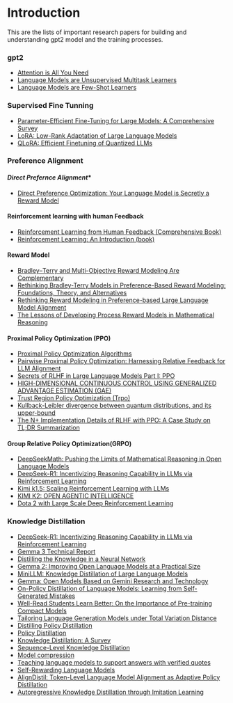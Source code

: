 # Introduction

This are the lists of important research papers for building and understanding gpt2 model and the training processes.

### **gpt2**

- [Attention is All You Need](https://arxiv.org/abs/1706.03762)
- [Language Models are Unsupervised Multitask Learners](https://cdn.openai.com/better-language-models/language_models_are_unsupervised_multitask_learners.pdf)
- [Language Models are Few-Shot Learners](https://arxiv.org/abs/2005.14165)


### **Supervised Fine Tunning**

- [Parameter-Efficient Fine-Tuning for Large Models: A Comprehensive Survey](https://arxiv.org/abs/2403.14608)
- [LoRA: Low-Rank Adaptation of Large Language Models](https://arxiv.org/abs/2106.09685)
- [QLoRA: Efficient Finetuning of Quantized LLMs](https://arxiv.org/abs/2305.14314)

### **Preference Alignment**

#### *Direct Prefernce Alignment**

- [Direct Preference Optimization: Your Language Model is Secretly a Reward Model](https://arxiv.org/abs/2305.18290)

#### **Reinforcement learning with human Feedback**

- [Reinforcement Learning from Human Feedback (Comprehensive Book)](https://arxiv.org/abs/2504.12501)
- [Reinforcement Learning: An Introduction (book)](https://web.stanford.edu/class/psych209/Readings/SuttonBartoIPRLBook2ndEd.pdf)

#### **Reward Model**

- [Bradley–Terry and Multi-Objective Reward Modeling Are Complementary](https://arxiv.org/html/2507.07375v1)
- [Rethinking Bradley-Terry Models in Preference-Based Reward Modeling: Foundations, Theory, and Alternatives](https://arxiv.org/abs/2411.04991)
- [Rethinking Reward Modeling in Preference-based Large Language Model Alignment](https://openreview.net/forum?id=rfdblE10qm)
- [The Lessons of Developing Process Reward Models
in Mathematical Reasoning](https://arxiv.org/abs/2501.07301)

#### **Proximal Policy Optimization (PPO)**

- [Proximal Policy Optimization Algorithms](https://arxiv.org/pdf/1707.06347)
- [Pairwise Proximal Policy Optimization: Harnessing Relative Feedback for LLM Alignment](https://arxiv.org/abs/2310.00212)
- [Secrets of RLHF in Large Language Models Part I: PPO](http://arxiv.org/abs/2307.04964)
- [HIGH-DIMENSIONAL CONTINUOUS CONTROL USING
GENERALIZED ADVANTAGE ESTIMATION (GAE)](https://arxiv.org/pdf/1506.02438)
- [Trust Region Policy Optimization (Trpo)](https://arxiv.org/pdf/1502.05477)
- [Kullback-Leibler divergence between quantum distributions, and its upper-bound](https://arxiv.org/abs/2008.05932)
- [The N+ Implementation Details of RLHF with PPO: A Case Study on TL;DR Summarization](http://arxiv.org/abs/2403.17031)

#### **Group Relative Policy Optimization(GRPO)**

- [DeepSeekMath: Pushing the Limits of Mathematical Reasoning in Open Language Models](http://arxiv.org/abs/2402.03300)
- [DeepSeek-R1: Incentivizing Reasoning Capability in LLMs via Reinforcement Learning](http://arxiv.org/abs/2501.12948)
- [Kimi k1.5: Scaling Reinforcement Learning with LLMs](https://arxiv.org/abs//2501.12599)
- [KIMI K2: OPEN AGENTIC INTELLIGENCE](https://github.com/MoonshotAI/Kimi-K2/blob/main/tech_report.pdf)
- [Dota 2 with Large Scale Deep Reinforcement Learning](http://arxiv.org/abs/1912.06680)


### **Knowledge Distillation**


- [DeepSeek-R1: Incentivizing Reasoning Capability in LLMs via Reinforcement Learning](http://arxiv.org/abs/2501.12948)
- [Gemma 3 Technical Report](http://arxiv.org/abs/2503.19786)
- [Distilling the Knowledge in a Neural Network](http://arxiv.org/abs/1503.02531)
- [Gemma 2: Improving Open Language Models at a Practical Size](http://arxiv.org/abs/2408.00118)
- [MiniLLM: Knowledge Distillation of Large Language Models](http://arxiv.org/abs/2306.08543)
- [Gemma: Open Models Based on Gemini Research and Technology](http://arxiv.org/abs/2403.08295)
- [On-Policy Distillation of Language Models: Learning from Self-Generated Mistakes](http://arxiv.org/abs/2306.13649)
- [Well-Read Students Learn Better: On the Importance of Pre-training Compact Models](http://arxiv.org/abs/1908.08962)
- [Tailoring Language Generation Models under Total Variation Distance](http://arxiv.org/abs/2302.13344)
- [Distilling Policy Distillation](http://arxiv.org/abs/1902.02186)
- [Policy Distillation](http://arxiv.org/abs/1511.06295)
- [Knowledge Distillation: A Survey](http://arxiv.org/abs/2006.05525)
- [Sequence-Level Knowledge Distillation](http://arxiv.org/abs/1606.07947)
- [Model compression](https://dl.acm.org/doi/10.1145/1150402.1150464)
- [Teaching language models to support answers with verified quotes](http://arxiv.org/abs/2203.11147)
- [Self-Rewarding Language Models](http://arxiv.org/abs/2401.10020)
- [AlignDistil: Token-Level Language Model Alignment as Adaptive Policy Distillation](http://arxiv.org/abs/2503.02832)
- [Autoregressive Knowledge Distillation through Imitation Learning](http://arxiv.org/abs/2009.07253)